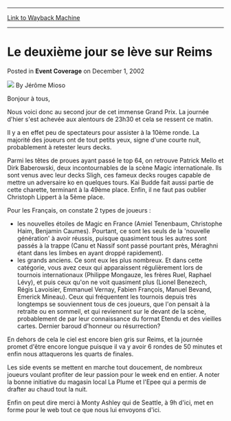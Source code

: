 
---
[Link to Wayback Machine](https://web.archive.org/web/20220809161621/https://magic.wizards.com/en/articles/archive/event-coverage/le-deuxi%C3%A8me-jour-se-l%C3%A8ve-sur-reims-2002-12-01)

[_metadata_:author]:- "Jérôme Mioso"
[_metadata_:description]:- "Bonjour à tous,Nous voici donc au second jour de cet immense Grand Prix. La journée d'hier s'est achevée aux alentours de 23h30 et cela se ressent ce matin. Il y a en effet peu de spectateurs pour assister à la 10ème ronde. La majorité des joueurs ont de tout petits yeux, signe d'une courte nuit, probablement à retester leurs decks. Parmi les têtes de proues ayant passé le top"
[_metadata_:generator]:- "Drupal 7 (http://drupal.org)"
[_metadata_:node]:- "784931"
[_metadata_:publish_date]:- "2002-12-01"
[_metadata_:source]:- "div-main-content"
[_metadata_:title]:- "Le deuxième jour se lève sur Reims"
[_metadata_:wayback_capture_timestamp]:- "2022-08-09 16:16:21"
[_metadata_:wayback_raw_url]:- "https://web.archive.org/web/20220809161621id_/https://magic.wizards.com/en/articles/archive/event-coverage/le-deuxi%C3%A8me-jour-se-l%C3%A8ve-sur-reims-2002-12-01"
[_metadata_:wayback_url]:- "https://magic.wizards.com/en/articles/archive/event-coverage/le-deuxi%C3%A8me-jour-se-l%C3%A8ve-sur-reims-2002-12-01"
---


Le deuxième jour se lève sur Reims
==================================



 Posted in **Event Coverage**
 on December 1, 2002 






![](https://media.magic.wizards.com/styles/auth_small/public/generic-avatar-150_581.png)
By Jérôme Mioso











Bonjour à tous,

Nous voici donc au second jour de cet immense Grand Prix. La journée d'hier s'est achevée aux alentours de 23h30 et cela se ressent ce matin. 

Il y a en effet peu de spectateurs pour assister à la 10ème ronde. La majorité des joueurs ont de tout petits yeux, signe d'une courte nuit, probablement à retester leurs decks. 

Parmi les têtes de proues ayant passé le top 64, on retrouve Patrick Mello et Dirk Baberowski, deux incontournables de la scène Magic internationale. Ils sont venus avec leur decks Sligh, ces fameux decks rouges capable de mettre un adversaire ko en quelques tours. Kai Budde fait aussi partie de cette charette, terminant à la 49ème place. Enfin, il ne faut pas oublier Christoph Lippert à la 5ème place. 

Pour les Français, on constate 2 types de joueurs : 

* les nouvelles étoiles de Magic en France (Amiel Tenenbaum, Christophe Haim, Benjamin Caumes). Pourtant, ce sont les seuls de la 'nouvelle génération' à avoir réussis, puisque quasiment tous les autres sont passés à la trappe (Canu et Nassif sont passé pourtant près, Méraghni étant dans les limbes en ayant droppé rapidement).
* les grands anciens. Ce sont eux les plus nombreux. Et dans cette catégorie, vous avez ceux qui apparaissent régulièrement lors de tournois internationaux (Philippe Mongauze, les frères Ruel, Raphael Lévy), et puis ceux qu'on ne voit quasiment plus (Lionel Benezech, Régis Lavoisier, Emmanuel Vernay, Fabien François, Manuel Bevand, Emerick Mineau). Ceux qui fréquentent les tournois depuis très longtemps se souviennent tous de ces joueurs, que l'on pensait à la retraite ou en sommeil, et qui reviennent sur le devant de la scène, probablement de par leur connaissance du format Etendu et des vieilles cartes. Dernier baroud d'honneur ou résurrection?

En dehors de cela le ciel est encore bien gris sur Reims, et la journée promet d'être encore longue puisque il va y avoir 6 rondes de 50 minutes et enfin nous attaquerons les quarts de finales. 

Les side events se mettent en marche tout doucement, de nombreux joueurs voulant profiter de leur passion pour le week end en entier. A noter la bonne initiative du magasin local La Plume et l'Epee qui a permis de drafter au chaud tout la nuit. 

Enfin on peut dire merci à Monty Ashley qui de Seattle, à 9h d'ici, met en forme pour le web tout ce que nous lui envoyons d'ici. 







